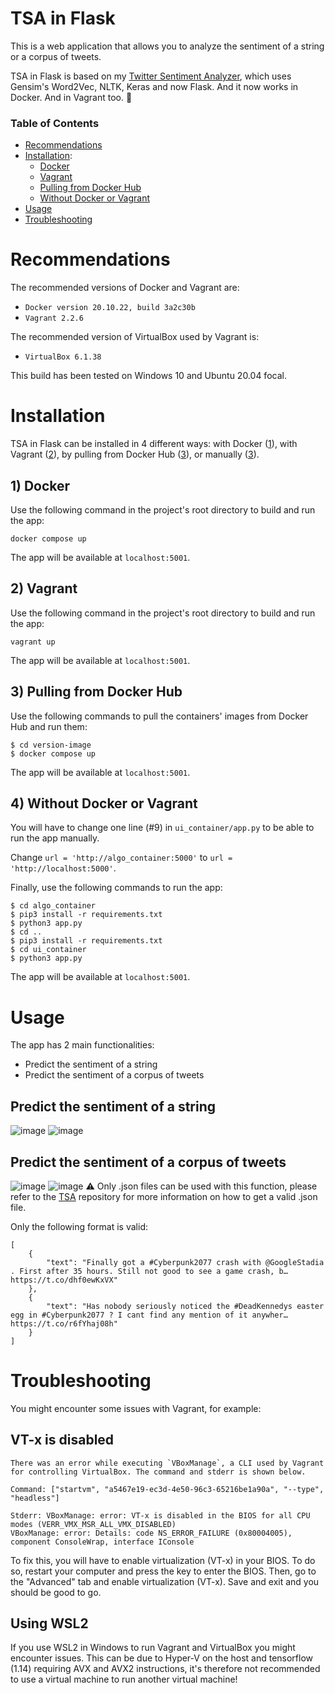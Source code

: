 # TSA in Flask
This is a web application that allows you to analyze the sentiment of a string or a corpus of tweets. 

TSA in Flask is based on my [Twitter Sentiment Analyzer](https://github.com/Alhern/TSA), which uses Gensim's Word2Vec, NLTK, Keras and now Flask. And it now works in Docker. And in Vagrant too. 🐳

### Table of Contents
- [Recommendations](#recommendations)
- [Installation](#installation):
  - [Docker](#1-docker)
  - [Vagrant](#2-vagrant)
  - [Pulling from Docker Hub](#3-pulling-from-docker-hub)
  - [Without Docker or Vagrant](#3-without-docker-or-vagrant)
- [Usage](#usage)
- [Troubleshooting](#troubleshooting)

# Recommendations
The recommended versions of Docker and Vagrant are:
* ```Docker version 20.10.22, build 3a2c30b```
* ```Vagrant 2.2.6```

The recommended version of VirtualBox used by Vagrant is:
* ```VirtualBox 6.1.38```

This build has been tested on Windows 10 and Ubuntu 20.04 focal.


# Installation
TSA in Flask can be installed in 4 different ways: with Docker ([1](#1-docker)), with Vagrant ([2](#2-vagrant)), by pulling from Docker Hub ([3](#3-pulling-from-docker-hub)), or manually ([3](#3-without-docker-or-vagrant)).
## 1) Docker
Use the following command in the project's root directory to build and run the app:

``` docker compose up ```

The app will be available at ```localhost:5001```.

## 2) Vagrant
Use the following command in the project's root directory to build and run the app:

``` vagrant up ```

The app will be available at ```localhost:5001```.


## 3) Pulling from Docker Hub
Use the following commands to pull the containers' images from Docker Hub and run them:

```
$ cd version-image
$ docker compose up
```

The app will be available at ```localhost:5001```.


## 4) Without Docker or Vagrant
You will have to change one line (#9) in ```ui_container/app.py``` to be able to run the app manually.

Change ```url = 'http://algo_container:5000'``` to ```url = 'http://localhost:5000'```.

Finally, use the following commands to run the app:

``` 
$ cd algo_container
$ pip3 install -r requirements.txt
$ python3 app.py
$ cd ..
$ pip3 install -r requirements.txt
$ cd ui_container 
$ python3 app.py 
```

The app will be available at ```localhost:5001```.

# Usage
The app has 2 main functionalities:
* Predict the sentiment of a string
* Predict the sentiment of a corpus of tweets

## Predict the sentiment of a string
![image](https://res.cloudinary.com/takeout/image/upload/v1673612961/tsa1_dns3jh.png)
![image](https://res.cloudinary.com/takeout/image/upload/v1673613527/res1_eeepks.png)

## Predict the sentiment of a corpus of tweets

![image](https://res.cloudinary.com/takeout/image/upload/v1673613119/tsa2_qkrqya.png)
![image](https://res.cloudinary.com/takeout/image/upload/v1673613525/res2_bgkfus.png)
⚠️ Only .json files can be used with this function, please refer to the [TSA](https://github.com/Alhern/TSA) repository for more information on how to get a valid .json file.

Only the following format is valid:
```
[
    {
        "text": "Finally got a #Cyberpunk2077 crash with @GoogleStadia . First after 35 hours. Still not good to see a game crash, b… https://t.co/dhf0ewKxVX"
    },
    {
        "text": "Has nobody seriously noticed the #DeadKennedys easter egg in #Cyberpunk2077 ? I cant find any mention of it anywher… https://t.co/r6fYhaj08h"
    }
]
```

# Troubleshooting
You might encounter some issues with Vagrant, for example:
## VT-x is disabled
```
There was an error while executing `VBoxManage`, a CLI used by Vagrant
for controlling VirtualBox. The command and stderr is shown below.

Command: ["startvm", "a5467e19-ec3d-4e50-96c3-65216be1a90a", "--type", "headless"]

Stderr: VBoxManage: error: VT-x is disabled in the BIOS for all CPU modes (VERR_VMX_MSR_ALL_VMX_DISABLED)
VBoxManage: error: Details: code NS_ERROR_FAILURE (0x80004005), component ConsoleWrap, interface IConsole
```

To fix this, you will have to enable virtualization (VT-x) in your BIOS.
To do so, restart your computer and press the key to enter the BIOS. 
Then, go to the "Advanced" tab and enable virtualization (VT-x). Save and exit and you should be good to go.

## Using WSL2
If you use WSL2 in Windows to run Vagrant and VirtualBox you might encounter issues. This can be due to Hyper-V on the host and tensorflow (1.14) requiring AVX and AVX2 instructions, it's therefore not recommended to use a virtual machine to run another virtual machine!
